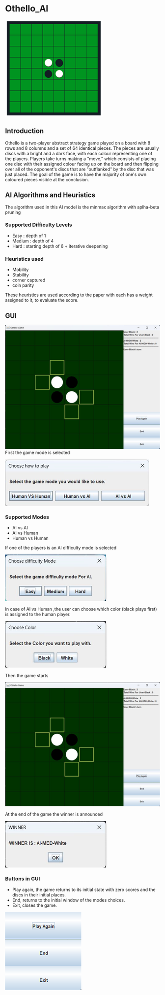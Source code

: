 # Othello_AI
![Othello Game main](images/image_1.png "Othello Game")
## Introduction
Othello is a two-player abstract strategy game played on a board with 8 rows and 8 columns and a set of 64 identical pieces. The pieces are usually discs with a bright and a dark face, with each colour representing one of the players. Players take turns making a "move," which consists of placing one disc with their assigned colour facing up on the board and then flipping over all of the opponent's discs that are "outflanked" by the disc that was just placed.  The goal of the game is to have the majority of one's own coloured pieces visible at the conclusion. 

## AI Algorithms and Heuristics 
The algorithm used in this AI model is the minmax algorithm with aplha-beta pruning 
### Supported Difficulty Levels
*	Easy		: depth of 1
*	Medium	: depth of 4 
*	Hard		: starting depth of 6 + iterative deepening


### Heuristics used
* Mobility
* Stability
* corner captured
* coin parity

These heuristics are used according to the paper with each has a weight assigned to it, to evaluate the score.

## GUI
![GUI](images/image_6.png "Othello Game")
First the game mode is selected 

![GUI](images/image_3.png "Othello mode Game")
### Supported Modes
* AI vs AI 
* AI vs Human
* Human vs Human

If one of the players is an AI difficulty mode is selected

![GUI](images/image_4.png "Othello mode Game")

In case of AI vs Human ,the user can choose which color (black plays first) is assigned to the human player.

![GUI](images/image_5.png "Othello mode Game")

Then the game starts 

![GUI](images/image_6.png "Othello Game")

At the end of the game the winner is announced

![GUI](images/image_7.png "Othello Game")

### Buttons in GUI


* Play again, the game returns to its initial state with zero scores and the discs in their initial places. 
* End, returns to the initial window of the modes choices.
* Exit, closes the game. 

![GUI](images/image_8.png "Othello Game")
